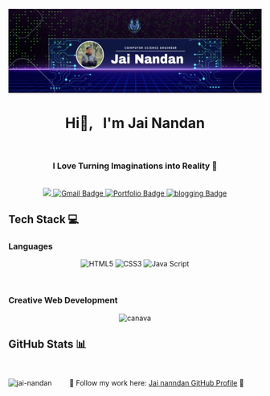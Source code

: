 ![logo](https://github.com/jai-nandan/Jai-Nandan/blob/main/jainandan%20banner.jpg)
<h1 align="center"> 
  Hi👋, &nbsp; I'm Jai Nandan 
  </h1>
  
</br>

<h3 align="center" style="text-align: center">
  I Love Turning Imaginations into Reality 🚀
</h3>



</br>

<div align="center">
  <a href="https://www.linkedin.com/in/jai-nandan-99054a301?lipi=urn%3Ali%3Apage%3Ad_flagship3_profile_view_base_contact_details%3B34QaQhKrQWydBrRDOzLzPg%3D%3D" target="_blank">
    <img src="https://img.shields.io/badge/linked%20IN-blue?style=for-the-badge&logo=infracost&logoColor=white&logoSize=auto&color=blue" />
  </a>
   <a href="" target="_blank">
    <img src= "https://img.shields.io/badge/GMAIL-lightred?style=for-the-badge&logo=gmail&logoColor=white&logoSize=auto&color=red" alt=" Gmail Badge" />
  </a>
 <a href="#" target="_blank">
    <img src= "https://img.shields.io/badge/Jai%20Nandan%20Portfolio%20-light%20blue?style=for-the-badge&logo=joplin&logoColor=black&logoSize=auto" alt= "Portfolio Badge" />
  </a>

  <a href="#" target="_blank">
    <img src="https://img.shields.io/badge/Blogging%20Website-brown?style=for-the-badge&logo=blogger&logoColor=white&logoSize=auto&color=brown&cacheSeconds=yellow" alt="blogging Badge" />
  </a>
  
  </br>

<h2 align="left">Tech Stack 💻 </h2>

<h3 align="left "> Languages </h3>

![HTML5](https://img.shields.io/badge/HTML-red?style=for-the-badge&logo=html5&logoColor=white&logoSize=auto&color=red&cacheSeconds=yellow)
![CSS3](https://img.shields.io/badge/CSS-blue?style=for-the-badge&logo=css3&logoSize=auto&color=blue&cacheSeconds=yellow)
![Java Script](https://img.shields.io/badge/Java%20Script-yellow?style=for-the-badge&logo=javascript&logoColor=white&logoSize=auto&color=yellow&cacheSeconds=yellow)

</br>

<h3 align="left"> Creative Web Development</h3>

![canava](https://img.shields.io/badge/Canva-red?style=for-the-badge&logo=canva&logoColor=white&logoSize=auto&color=aqua&cacheSeconds=yellow)


<h2 align="left"> GitHub Stats 📊 </h2>

</br>

<p><img align="left" src="https://github-readme-stats.vercel.app/api/top-langs?username=jai-nandan&show_icons=true&locale=en&layout=compact" alt="jai-nandan" /></p>

🌟 Follow my work here: [Jai nanndan GitHub Profile](https://github.com/jai-nandan) 🚀
<!--
**jai-nandan/Jai-Nandan** is a ✨ _special_ ✨ repository because its `README.md` (this file) appears on your GitHub profile.

Here are some ideas to get you started:

- 🔭 I’m currently working on ...
- 🌱 I’m currently learning ...
- 👯 I’m looking to collaborate on ...
- 🤔 I’m looking for help with ...
- 💬 Ask me about ...
- 📫 How to reach me: ...
- 😄 Pronouns: ...
- ⚡ Fun fact: ...
-->
